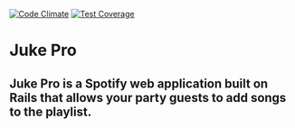 [![Code Climate](https://codeclimate.com/github/erikdstock/juke-pro/badges/gpa.svg)](https://codeclimate.com/github/erikdstock/juke-pro)
[![Test Coverage](https://codeclimate.com/github/erikdstock/juke-pro/badges/coverage.svg)](https://codeclimate.com/github/erikdstock/juke-pro/coverage)
# Juke Pro
## Juke Pro is a Spotify web application built on Rails that allows your party guests to add songs to the playlist.
